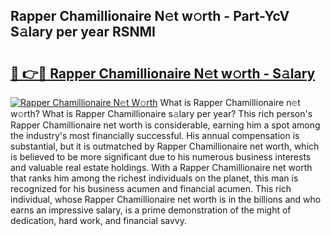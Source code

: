 ## Rapper Chamillionaire N𝚎t w𝚘rth - Part-YcV S𝚊lary per year RSNMI

# <h2><a href="http://gc1alu.nevu.top/?p=Rapper+Chamillionaire">🔗 👉🔴 Rapper Chamillionaire N𝚎t w𝚘rth - S𝚊lary</a></h2>

[![Rapper Chamillionaire N𝚎t W𝚘rth](https://i.imgur.com/Oavwk0R.jpeg)](http://gc1alu.nevu.top/?p=Rapper+Chamillionaire)
What is Rapper Chamillionaire n𝚎t w𝚘rth? What is Rapper Chamillionaire s𝚊lary per year?
This rich person's Rapper Chamillionaire net worth is considerable, earning him a spot among the industry's most financially successful. His annual compensation is substantial, but it is outmatched by Rapper Chamillionaire net worth, which is believed to be more significant due to his numerous business interests and valuable real estate holdings. With a Rapper Chamillionaire net worth that ranks him among the richest individuals on the planet, this man is recognized for his business acumen and financial acumen. This rich individual, whose Rapper Chamillionaire net worth is in the billions and who earns an impressive salary, is a prime demonstration of the might of dedication, hard work, and financial savvy.
